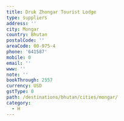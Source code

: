 ```yaml
---
title: Druk Zhongar Tourist Lodge
type: suppliers
address: ''
city: Mongar
country: Bhutan
postalCode: ''
areaCode: 00-975-4
phone: '641587'
mobile: 0
email: ''
www: ''
note: ''
bookThrough: 2557
currency: USD
gstType: 0
path: /destinations/bhutan/cities/mongar/
category:
  - H
---
```


